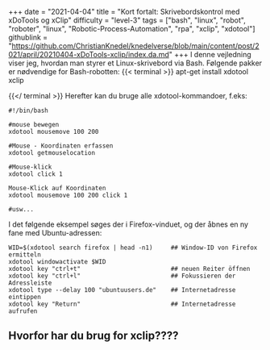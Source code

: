 +++
date = "2021-04-04"
title = "Kort fortalt: Skrivebordskontrol med xDoTools og xClip"
difficulty = "level-3"
tags = ["bash", "linux", "robot", "roboter", "linux", "Robotic-Process-Automation", "rpa", "xclip", "xdotool"]
githublink = "https://github.com/ChristianKnedel/knedelverse/blob/main/content/post/2021/april/20210404-xDoTools-xclip/index.da.md"
+++
I denne vejledning viser jeg, hvordan man styrer et Linux-skrivebord via Bash. Følgende pakker er nødvendige for Bash-robotten:
{{< terminal >}}
apt-get install xdotool xclip

{{</ terminal >}}
Herefter kan du bruge alle xdotool-kommandoer, f.eks:
```
#!/bin/bash

#mouse bewegen
xdotool mousemove 100 200 

#Mouse - Koordinaten erfassen
xdotool getmouselocation 

#Mouse-klick
xdotool click 1 

Mouse-Klick auf Koordinaten
xdotool mousemove 100 200 click 1 

#usw...

```
I det følgende eksempel søges der i Firefox-vinduet, og der åbnes en ny fane med Ubuntu-adressen:
```
WID=$(xdotool search firefox | head -n1)     ## Window-ID von Firefox ermitteln
xdotool windowactivate $WID
xdotool key "ctrl+t"                         ## neuen Reiter öffnen
xdotool key "ctrl+l"                         ## Fokussieren der Adressleiste
xdotool type --delay 100 "ubuntuusers.de"    ## Internetadresse eintippen
xdotool key "Return"                         ## Internetadresse aufrufen 

```

## Hvorfor har du brug for xclip????
